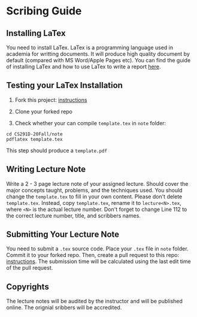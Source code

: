 Scribing Guide
==================


## Installing LaTex

You need to install LaTex. LaTex is a programming language used in academia for writting documents. It will produce high quality document by default (compared with MS Word/Apple Pages etc).
You can find the guide of installing LaTex and how to use LaTex to write a report [here](https://www.latex-tutorial.com/tutorials/).

## Testing your LaTex Installation

1. Fork this project:
[instructions](https://docs.github.com/en/free-pro-team@latest/github/getting-started-with-github/fork-a-repo)

2. Clone your forked repo

3. Check whether your can compile `template.tex` in `note` folder:
```
cd CS291D-20Fall/note
pdflatex template.tex

```
This step should produce a `template.pdf`


## Writing Lecture Note

Write a 2 - 3 page lecture note of your assigned lecture. Should cover the major concepts taught, problems, and the techniques used.
You should change the `template.tex` to fill in your own content. Please don't delete `template.tex`. Instead, copy `template.tex`, rename it to `lecture<N>.tex`, 
where `<N>` is the actual lecture number. 
Don't forget to change Line 112 to the correct lecture number, title, and scribbers names.


## Submitting Your Lecture Note
You need to submit a `.tex` source code. Place your `.tex` file in `note` folder. Commit it to your forked repo. Then, create a pull request to this repo:
[instructions](https://docs.github.com/en/free-pro-team@latest/github/collaborating-with-issues-and-pull-requests/creating-a-pull-request). The submission time will be calculated using the last edit time of the pull request.

## Copyrights

The lecture notes will be audited by the instructor and will be published online. The orignial sribbers will be accredited.



